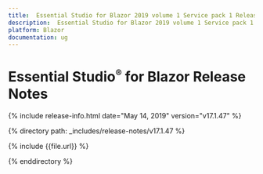 ```yaml
---
title:  Essential Studio for Blazor 2019 volume 1 Service pack 1 Release Notes  
description:  Essential Studio for Blazor 2019 volume 1 Service pack 1 Release Notes  
platform: Blazor
documentation: ug
---
```


# Essential Studio<sup style="font-size:70%">&reg;</sup> for Blazor  Release Notes  

{% include release-info.html date="May 14, 2019"  version="v17.1.47" %} 

{% directory path: _includes/release-notes/v17.1.47 %}

{% include {{file.url}} %}

{% enddirectory %}

